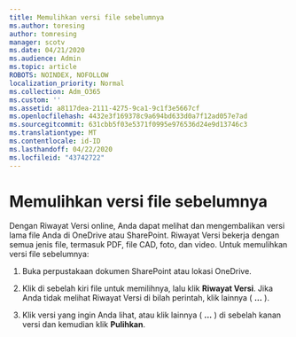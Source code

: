 ```yaml
---
title: Memulihkan versi file sebelumnya
ms.author: toresing
author: tomresing
manager: scotv
ms.date: 04/21/2020
ms.audience: Admin
ms.topic: article
ROBOTS: NOINDEX, NOFOLLOW
localization_priority: Normal
ms.collection: Adm_O365
ms.custom: ''
ms.assetid: a8117dea-2111-4275-9ca1-9c1f3e5667cf
ms.openlocfilehash: 4432e3f169378c9a694bd633d0a7f12ad057e7ad
ms.sourcegitcommit: 631cbb5f03e5371f0995e976536d24e9d13746c3
ms.translationtype: MT
ms.contentlocale: id-ID
ms.lasthandoff: 04/22/2020
ms.locfileid: "43742722"
---
```

# <a name="restore-a-previous-file-version"></a>Memulihkan versi file sebelumnya

Dengan Riwayat Versi online, Anda dapat melihat dan mengembalikan versi lama file Anda di OneDrive atau SharePoint. Riwayat Versi bekerja dengan semua jenis file, termasuk PDF, file CAD, foto, dan video. Untuk memulihkan versi file sebelumnya:
  
1. Buka perpustakaan dokumen SharePoint atau lokasi OneDrive.
    
2. Klik di sebelah kiri file untuk memilihnya, lalu klik **Riwayat Versi**. Jika Anda tidak melihat Riwayat Versi di bilah perintah, klik lainnya ( **...** ). 
    
3. Klik versi yang ingin Anda lihat, atau klik lainnya ( **...** ) di sebelah kanan versi dan kemudian klik **Pulihkan**.
    

